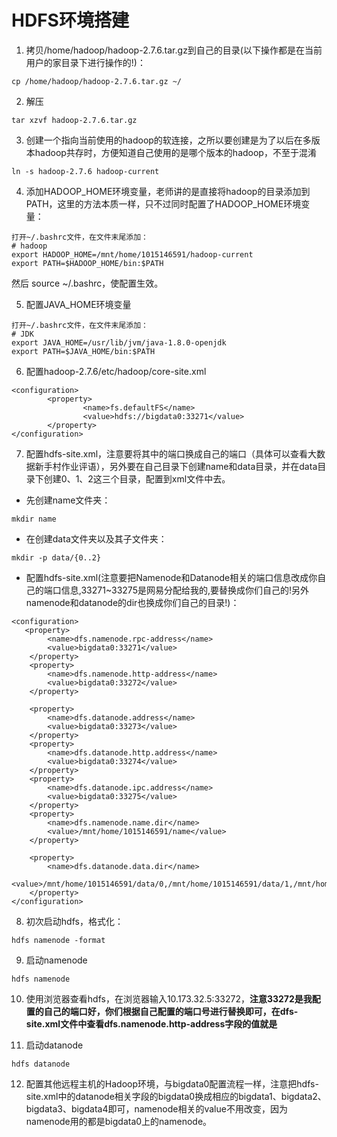 # HDFS环境搭建


1. 拷贝/home/hadoop/hadoop-2.7.6.tar.gz到自己的目录(以下操作都是在当前用户的家目录下进行操作的!)：
```
cp /home/hadoop/hadoop-2.7.6.tar.gz ~/
```

2. 解压
```
tar xzvf hadoop-2.7.6.tar.gz
```

3. 创建一个指向当前使用的hadoop的软连接，之所以要创建是为了以后在多版本hadoop共存时，方便知道自己使用的是哪个版本的hadoop，不至于混淆
```
ln -s hadoop-2.7.6 hadoop-current
```

4. 添加HADOOP_HOME环境变量，老师讲的是直接将hadoop的目录添加到PATH，这里的方法本质一样，只不过同时配置了HADOOP_HOME环境变量：

```
打开~/.bashrc文件，在文件末尾添加：
# hadoop
export HADOOP_HOME=/mnt/home/1015146591/hadoop-current
export PATH=$HADOOP_HOME/bin:$PATH

```
然后 source ~/.bashrc，使配置生效。

5. 配置JAVA_HOME环境变量
```
打开~/.bashrc文件，在文件末尾添加：
# JDK
export JAVA_HOME=/usr/lib/jvm/java-1.8.0-openjdk
export PATH=$JAVA_HOME/bin:$PATH
```

6. 配置hadoop-2.7.6/etc/hadoop/core-site.xml
```
<configuration>
        <property>
                <name>fs.defaultFS</name>
                <value>hdfs://bigdata0:33271</value>
        </property>
</configuration>
```

7. 配置hdfs-site.xml，注意要将其中的端口换成自己的端口（具体可以查看大数据新手村作业评语），另外要在自己目录下创建name和data目录，并在data目录下创建0、1、2这三个目录，配置到xml文件中去。

- 先创建name文件夹：
```
mkdir name
```

- 在创建data文件夹以及其子文件夹：
```
mkdir -p data/{0..2}
```

- 配置hdfs-site.xml(注意要把Namenode和Datanode相关的端口信息改成你自己的端口信息,33271~33275是网易分配给我的,要替换成你们自己的!另外namenode和datanode的dir也换成你们自己的目录!)：
```
<configuration>
   <property>
        <name>dfs.namenode.rpc-address</name>
        <value>bigdata0:33271</value>
    </property>
    <property>
        <name>dfs.namenode.http-address</name>
        <value>bigdata0:33272</value>
    </property>

    <property>
        <name>dfs.datanode.address</name>
        <value>bigdata0:33273</value>
    </property>
    <property>
        <name>dfs.datanode.http.address</name>
        <value>bigdata0:33274</value>
    </property>
    <property>
        <name>dfs.datanode.ipc.address</name>
        <value>bigdata0:33275</value>
    </property>
    <property>
        <name>dfs.namenode.name.dir</name>
        <value>/mnt/home/1015146591/name</value>
    </property>

    <property>
        <name>dfs.datanode.data.dir</name>
        <value>/mnt/home/1015146591/data/0,/mnt/home/1015146591/data/1,/mnt/home/1015146591/data/2</value>
    </property>
</configuration>
```

8. 初次启动hdfs，格式化：
```
hdfs namenode -format
```

9. 启动namenode
```
hdfs namenode
```

10. 使用浏览器查看hdfs，在浏览器输入10.173.32.5:33272，**注意33272是我配置的自己的端口好，你们根据自己配置的端口号进行替换即可，在dfs-site.xml文件中查看dfs.namenode.http-address字段的值就是**


11. 启动datanode
```
hdfs datanode
```

12. 配置其他远程主机的Hadoop环境，与bigdata0配置流程一样，注意把hdfs-site.xml中的datanode相关字段的bigdata0换成相应的bigdata1、bigdata2、bigdata3、bigdata4即可，namenode相关的value不用改变，因为namenode用的都是bigdata0上的namenode。

